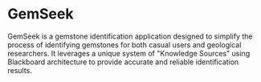 # GemSeek
GemSeek is a gemstone identification application designed to simplify the process of identifying gemstones for both casual users and geological researchers. It leverages a unique system of "Knowledge Sources" using Blackboard architecture to provide accurate and reliable identification results.
